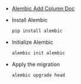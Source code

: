 - [Alembic Add Column Doc](https://alembic.sqlalchemy.org/en/latest/ops.html#alembic.operations.Operations.add_column)

- Install Alembic

    ```bash
    pip install alembic
    ```

- Initialize Alembic

    ```bash
    alembic init alembic
    ```

- Apply the migration

    ```bash
    alembic upgrade head
    ```
